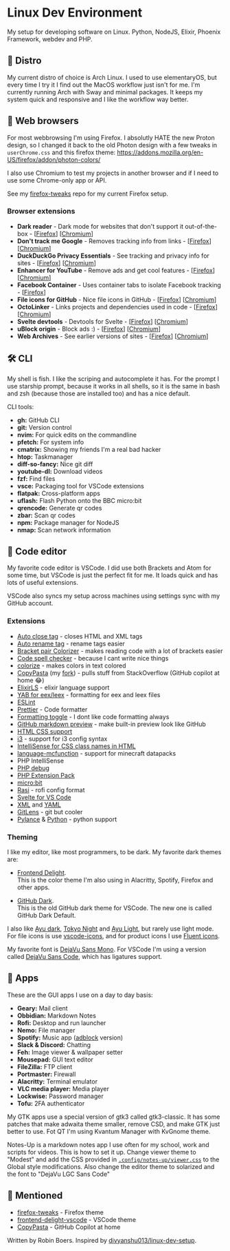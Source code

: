 # Linux Dev Environment

My setup for developing software on Linux. Python, NodeJS, Elixir, Phoenix Framework, webdev and PHP.

## 🐧 Distro

My current distro of choice is Arch Linux. I used to use elementaryOS, but every time I try it I find out the MacOS workflow just isn't for me. I'm currently running Arch with Sway and minimal packages. It keeps my system quick and responsive and I like the workflow way better.

## 🦊 Web browsers

For most webbrowsing I'm using Firefox. I absolutly HATE the new Proton design, so I changed it back to the old Photon design with a few tweaks in `userChrome.css` and this firefox theme: <https://addons.mozilla.org/en-US/firefox/addon/photon-colors/>

I also use Chromium to test my projects in another browser and if I need to use some Chrome-only app or API.

See my [firefox-tweaks](https://github.com/RobinBoers/firefox-tweaks) repo for my current Firefox setup.

### Browser extensions

- **Dark reader** - Dark mode for websites that don't support it out-of-the-box - [[Firefox](https://addons.mozilla.org/en-US/firefox/addon/darkreader/)] [[Chromium](https://chrome.google.com/webstore/detail/dark-reader/eimadpbcbfnmbkopoojfekhnkhdbieeh)]
- **Don't track me Google** - Removes tracking info from links - [[Firefox](https://addons.mozilla.org/en-US/firefox/addon/dont-track-me-google1/)] [[Chromium](https://chrome.google.com/webstore/detail/dont-track-me-google/gdbofhhdmcladcmmfjolgndfkpobecpg?hl=en)]
- **DuckDuckGo Privacy Essentials** - See tracking and privacy info for sites - [[Firefox](https://addons.mozilla.org/en-US/firefox/addon/duckduckgo-for-firefox/)] [[Chromium](https://chrome.google.com/webstore/detail/duckduckgo-privacy-essent/bkdgflcldnnnapblkhphbgpggdiikppg?hl=en)]
- **Enhancer for YouTube** - Remove ads and get cool features - [[Firefox](https://addons.mozilla.org/en-US/firefox/addon/enhancer-for-youtube/)] [[Chromium](https://chrome.google.com/webstore/detail/enhancer-for-youtube/ponfpcnoihfmfllpaingbgckeeldkhle)]
- **Facebook Container** - Uses container tabs to isolate Facebook tracking - [[Firefox](https://addons.mozilla.org/en-US/firefox/addon/facebook-container/)]
- **File icons for GitHub** - Nice file icons in GitHub - [[Firefox](https://addons.mozilla.org/en-US/firefox/addon/github-file-icons/)] [[Chromium](https://chrome.google.com/webstore/detail/file-icons-for-github-and/ficfmibkjjnpogdcfhfokmihanoldbfe?hl=en)]
- **OctoLinker** - Links projects and dependencies used in code - [[Firefox](https://addons.mozilla.org/en-US/firefox/addon/octolinker/)] [[Chromium](https://chrome.google.com/webstore/detail/octolinker/jlmafbaeoofdegohdhinkhilhclaklkp?hl=en)]
- **Svelte devtools** - Devtools for Svelte - [[Firefox](https://addons.mozilla.org/en-US/firefox/addon/svelte-devtools/)] [[Chromium](https://chrome.google.com/webstore/detail/svelte-devtools/ckolcbmkjpjmangdbmnkpjigpkddpogn)]
- **uBlock origin** - Block ads :) - [[Firefox](https://addons.mozilla.org/en-US/firefox/addon/ublock-origin/)] [[Chromium](https://chrome.google.com/webstore/detail/ublock-origin/cjpalhdlnbpafiamejdnhcphjbkeiagm?hl=en)]
- **Web Archives** - See earlier versions of sites - [[Firefox](https://addons.mozilla.org/en-US/firefox/addon/view-page-archive/)] [[Chromium](https://chrome.google.com/webstore/detail/web-archives/hkligngkgcpcolhcnkgccglchdafcnao?hl=en)]

## 🛠️ CLI

My shell is fish. I like the scriping and autocomplete it has. For the prompt I use starship prompt, because it works in all shells, so it is the same in bash and zsh (because those are installed too) and has a nice default.

CLI tools:

- **gh:** GitHub CLI
- **git:** Version control
- **nvim:** For quick edits on the commandline
- **pfetch:** For system info
- **cmatrix:** Showing my friends I'm a real bad hacker
- **htop:** Taskmanager
- **diff-so-fancy:** Nice git diff
- **youtube-dl:** Download videos
- **fzf:** Find files
- **vsce:** Packaging tool for VSCode extensions
- **flatpak:** Cross-platform apps
- **uflash:** Flash Python onto the BBC micro:bit
- **qrencode:** Generate qr codes
- **zbar:** Scan qr codes
- **npm:** Package manager for NodeJS
- **nmap:** Scan network information

## 💾 Code editor

My favorite code editor is VSCode. I did use both Brackets and Atom for some time, but VSCode is just the perfect fit for me. It loads quick and has lots of useful extensions.

VSCode also syncs my setup across machines using settings sync with my GitHub account.

### Extensions

- [Auto close tag](https://marketplace.visualstudio.com/items?itemName=formulahendry.auto-close-tag) - closes HTML and XML tags
- [Auto rename tag](https://marketplace.visualstudio.com/items?itemName=formulahendry.auto-rename-tag) - rename tags easier
- [Bracket pair Colorizer](https://marketplace.visualstudio.com/items?itemName=CoenraadS.bracket-pair-colorizer) - makes reading code with a lot of brackets easier
- [Code spell checker](https://marketplace.visualstudio.com/items?itemName=streetsidesoftware.code-spell-checker) - because I cant write nice things
- [colorize](https://marketplace.visualstudio.com/items?itemName=kamikillerto.vscode-colorize) - makes colors in text colored
- [CopyPasta](https://marketplace.visualstudio.com/items?itemName=makman12.copypasta) (my [fork](https://github.com/RobinBoers/CopyPasta)) - pulls stuff from StackOverflow (GitHub copilot at home :joy:)
- [ElixirLS](https://marketplace.visualstudio.com/items?itemName=JakeBecker.elixir-ls) - elixir language support
- [YAB for eex/leex](https://marketplace.visualstudio.com/items?itemName=ouven.vscode-yab-for-eex-leex) - formatting for eex and leex files
- [ESLint](https://marketplace.visualstudio.com/items?itemName=dbaeumer.vscode-eslint)
- [Prettier](https://marketplace.visualstudio.com/items?itemName=esbenp.prettier-vscode) - Code formatter
- [Formatting toggle](https://marketplace.visualstudio.com/items?itemName=tombonnike.vscode-status-bar-format-toggle) - I dont like code formatting always
- [GitHub markdown preview](https://marketplace.visualstudio.com/items?itemName=bierner.github-markdown-preview) - make built-in preview look like GitHub
- [HTML CSS support](https://marketplace.visualstudio.com/items?itemName=ecmel.vscode-html-css)
- [i3](https://marketplace.visualstudio.com/items?itemName=dcasella.i3) - support for i3 config syntax
- [IntelliSense for CSS class names in HTML](https://marketplace.visualstudio.com/items?itemName=Zignd.html-css-class-completion)
- [language-mcfunction](https://marketplace.visualstudio.com/items?itemName=arcensoth.language-mcfunction) - support for minecraft datapacks
- PHP IntelliSense
- [PHP debug](https://marketplace.visualstudio.com/items?itemName=felixfbecker.php-debug)
- [PHP Extension Pack](https://marketplace.visualstudio.com/items?itemName=felixfbecker.php-pack)
- [micro:bit](https://marketplace.visualstudio.com/items?itemName=PhonicCanine.micro-bit)
- [Rasi](https://marketplace.visualstudio.com/items?itemName=dlasagno.rasi) - rofi config format
- [Svelte for VS Code](https://marketplace.visualstudio.com/items?itemName=svelte.svelte-vscode)
- [XML](https://marketplace.visualstudio.com/items?itemName=redhat.vscode-xml) and [YAML](https://marketplace.visualstudio.com/items?itemName=redhat.vscode-yaml)
- [GitLens](https://marketplace.visualstudio.com/items?itemName=eamodio.gitlens) - git but cooler
- [Pylance](https://marketplace.visualstudio.com/items?itemName=ms-python.vscode-pylance) & [Python](https://marketplace.visualstudio.com/items?itemName=ms-python.python) - python support

### Theming

I like my editor, like most programmers, to be dark. My favorite dark themes are:

- [Frontend Delight](https://github.com/RobinBoers/frontend-delight-vscode).  
This is the color theme I'm also using in Alacritty, Spotify, Firefox and other apps.

- [GitHub Dark](https://marketplace.visualstudio.com/items?itemName=GitHub.github-vscode-theme).  
This is the old GitHub dark theme for VSCode. The new one is called GitHub Dark Default.

I also like [Ayu dark](https://marketplace.visualstudio.com/items?itemName=teabyii.ayu), [Tokyo Night](https://marketplace.visualstudio.com/items?itemName=enkia.tokyo-night) and [Ayu Light](https://marketplace.visualstudio.com/items?itemName=teabyii.ayu), but rarely use light mode. For file icons is use [vscode-icons](https://marketplace.visualstudio.com/items?itemName=wayou.vscode-icons), and for product icons I use [Fluent icons](https://marketplace.visualstudio.com/items?itemName=miguelsolorio.fluent-icons).

My favorite font is [DejaVu Sans Mono](https://github.com/dejavu-fonts/dejavu-fonts). For VSCode I'm using a version called [DejaVu Sans Code](https://github.com/SSNikolaevich/DejaVuSansCode), which has ligatures support.

## 📒 Apps

These are the GUI apps I use on a day to day basis:

- **Geary:** Mail client
- **Obbidian:** Markdown Notes
- **Rofi:** Desktop and run launcher
- **Nemo:** File manager
- **Spotify:** Music app ([adblock](https://github.com/abba23/spotify-adblock) version)
- **Slack & Discord:** Chatting
- **Feh:** Image viewer & wallpaper setter
- **Mousepad:** GUI text editor
- **FileZilla:** FTP client
- **Portmaster:** Firewall
- **Alacritty:** Terminal emulator
- **VLC media player:** Media player
- **Lockwise:** Password manager
- **Tofu:** 2FA authenticator

My GTK apps use a special version of gtk3 called gtk3-classic. It has some patches that make adwaita theme smaller, remove CSD, and make GTK just better to use. Fot QT I'm using Kvantum Manager with KvGnome theme.

Notes-Up is a markdown notes app I use often for my school, work and scripts for videos. This is how to set it up. Change viewer theme to "Modest" and add the CSS provided in [`.config/notes-up/viewer.css`](../.config/notes-up/viewer.css) to the Global style modifications. Also change the editor theme to solarized and the font to "DejaVu LGC Sans Code"

## 👀 Mentioned

- [firefox-tweaks](https://github.com/RobinBoers/firefox-tweaks) - Firefox theme
- [frontend-delight-vscode](https://github.com/RobinBoers/frontend-delight-vscode) - VSCode theme
- [CopyPasta](https://github.com/RobinBoers/CopyPasta) - GitHub Copilot at home

Written by Robin Boers. Inspired by [divyanshu013/linux-dev-setup](https://github.com/divyanshu013/linux-dev-setup).
